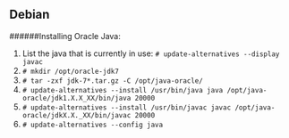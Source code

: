 ## Debian

######Installing Oracle Java:
  1. List the java that is currently in use:
  `# update-alternatives --display javac`
  2. `# mkdir /opt/oracle-jdk7`
  3. `# tar -zxf jdk-7*.tar.gz -C /opt/java-oracle/`
  4. `# update-alternatives --install /usr/bin/java java /opt/java-oracle/jdk1.X.X_XX/bin/java 20000`
  5. `# update-alternatives --install /usr/bin/javac javac /opt/java-oracle/jdkX.X._XX/bin/javac 20000`
  6. `# update-alternatives --config java`
